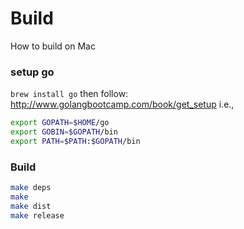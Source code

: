 Build
=====
How to build on Mac

### setup go

`brew install go`
then follow: http://www.golangbootcamp.com/book/get_setup
i.e., 
```bash
export GOPATH=$HOME/go
export GOBIN=$GOPATH/bin
export PATH=$PATH:$GOPATH/bin
```

### Build
```bash
make deps
make
make dist
make release
```


